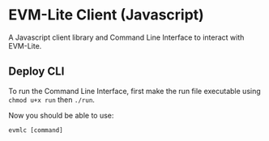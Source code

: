 # EVM-Lite Client (Javascript)

A Javascript client library and Command Line Interface to interact with 
EVM-Lite.

## Deploy CLI

To run the Command Line Interface, first make the run file executable using `chmod u+x run` then `./run`.

Now you should be able to use:

```
evmlc [command]
```


